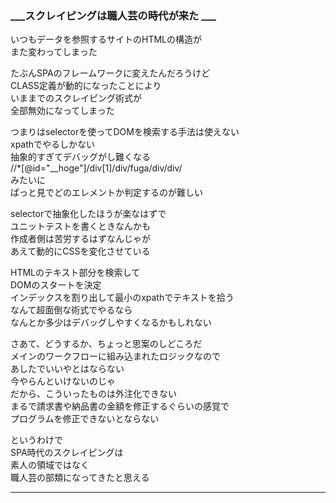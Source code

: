 ### ___スクレイピングは職人芸の時代が来た ___
いつもデータを参照するサイトのHTMLの構造が  
また変わってしまった  
  
たぶんSPAのフレームワークに変えたんだろうけど   
CLASS定義が動的になったことにより  
いままでのスクレイピング術式が  
全部無効になってしまった  

つまりはselectorを使ってDOMを検索する手法は使えない  
xpathでやるしかない  
抽象的すぎてデバッグがし難くなる  
//*[@id="__hoge"]/div[1]/div/fuga/div/div/  
みたいに  
ぱっと見でどのエレメントか判定するのが難しい  

selectorで抽象化したほうが楽なはずで  
ユニットテストを書くときなんかも  
作成者側は苦労するはずなんじゃが  
あえて動的にCSSを変化させている  
  
HTMLのテキスト部分を検索して  
DOMのスタートを決定  
インデックスを割り出して最小のxpathでテキストを拾う  
なんて超面倒な術式でやるなら  
なんとか多少はデバッグしやすくなるかもしれない    

さあて、どうするか、ちょっと思案のしどころだ  
メインのワークフローに組み込まれたロジックなので  
あしたでいいやとはならない  
今やらんといけないのじゃ  
だから、こういったものは外注化できない  
まるで請求書や納品書の金額を修正するぐらいの感覚で  
プログラムを修正できないとならない  

というわけで  
SPA時代のスクレイピングは  
素人の領域ではなく   
職人芸の部類になってきたと思える    　
***
